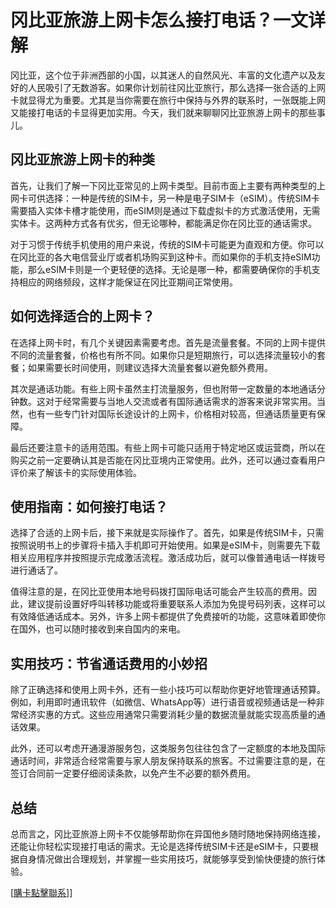 # 冈比亚旅游上网卡怎么接打电话？一文详解

冈比亚，这个位于非洲西部的小国，以其迷人的自然风光、丰富的文化遗产以及友好的人民吸引了无数游客。如果你计划前往冈比亚旅行，那么选择一张合适的上网卡就显得尤为重要。尤其是当你需要在旅行中保持与外界的联系时，一张既能上网又能接打电话的卡显得更加实用。今天，我们就来聊聊冈比亚旅游上网卡的那些事儿。

## 冈比亚旅游上网卡的种类

首先，让我们了解一下冈比亚常见的上网卡类型。目前市面上主要有两种类型的上网卡可供选择：一种是传统的SIM卡，另一种是电子SIM卡（eSIM）。传统SIM卡需要插入实体卡槽才能使用，而eSIM则是通过下载虚拟卡的方式激活使用，无需实体卡。这两种方式各有优劣，但无论哪种，都能满足你在冈比亚的通话需求。

对于习惯于传统手机使用的用户来说，传统的SIM卡可能更为直观和方便。你可以在冈比亚的各大电信营业厅或者机场购买到这种卡。而如果你的手机支持eSIM功能，那么eSIM卡则是一个更轻便的选择。无论是哪一种，都需要确保你的手机支持相应的网络频段，这样才能保证在冈比亚期间正常使用。

## 如何选择适合的上网卡？

在选择上网卡时，有几个关键因素需要考虑。首先是流量套餐。不同的上网卡提供不同的流量套餐，价格也有所不同。如果你只是短期旅行，可以选择流量较小的套餐；如果需要长时间使用，则建议选择大流量套餐以避免额外费用。

其次是通话功能。有些上网卡虽然主打流量服务，但也附带一定数量的本地通话分钟数。这对于经常需要与当地人交流或者有国际通话需求的游客来说非常实用。当然，也有一些专门针对国际长途设计的上网卡，价格相对较高，但通话质量更有保障。

最后还要注意卡的适用范围。有些上网卡可能只适用于特定地区或运营商，所以在购买之前一定要确认其是否能在冈比亚境内正常使用。此外，还可以通过查看用户评价来了解该卡的实际使用体验。

## 使用指南：如何接打电话？

选择了合适的上网卡后，接下来就是实际操作了。首先，如果是传统SIM卡，只需按照说明书上的步骤将卡插入手机即可开始使用。如果是eSIM卡，则需要先下载相关应用程序并按照提示完成激活流程。激活成功后，就可以像普通电话一样拨号进行通话了。

值得注意的是，在冈比亚使用本地号码拨打国际电话可能会产生较高的费用。因此，建议提前设置好呼叫转移功能或将重要联系人添加为免提号码列表，这样可以有效降低通话成本。另外，许多上网卡都提供了免费接听的功能，这意味着即使你在国外，也可以随时接收到来自国内的来电。

## 实用技巧：节省通话费用的小妙招

除了正确选择和使用上网卡外，还有一些小技巧可以帮助你更好地管理通话预算。例如，利用即时通讯软件（如微信、WhatsApp等）进行语音或视频通话是一种非常经济实惠的方式。这些应用通常只需要消耗少量的数据流量就能实现高质量的通话效果。

此外，还可以考虑开通漫游服务包，这类服务包往往包含了一定额度的本地及国际通话时间，非常适合经常需要与家人朋友保持联系的旅客。不过需要注意的是，在签订合同前一定要仔细阅读条款，以免产生不必要的额外费用。

## 总结

总而言之，冈比亚旅游上网卡不仅能够帮助你在异国他乡随时随地保持网络连接，还能让你轻松实现接打电话的需求。无论是选择传统SIM卡还是eSIM卡，只要根据自身情况做出合理规划，并掌握一些实用技巧，就能够享受到愉快便捷的旅行体验。

[[購卡點擊聯系](https://t.me/s/esim1088)]]